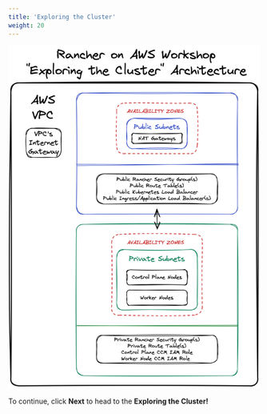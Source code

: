 ```yaml
---
title: 'Exploring the Cluster'
weight: 20
---
```


![exploring-cluster-diagram](/static/images/exploring-cluster-diagram.png)

To continue, click **Next** to head to the **Exploring the Cluster!**
